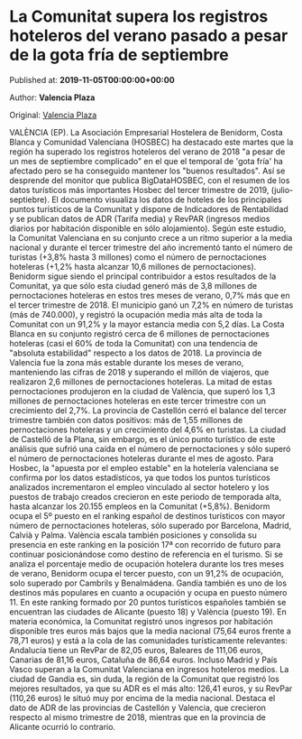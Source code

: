 
# La Comunitat supera los registros hoteleros del verano pasado a pesar de la gota fría de septiembre

Published at: **2019-11-05T00:00:00+00:00**

Author: **Valencia Plaza**

Original: [Valencia Plaza](https://valenciaplaza.com/la-comunitat-supera-los-registros-hoteleros-del-verano-pasado-a-pesar-de-la-gota-fria-de-septiembre)

VALÈNCIA (EP). La Asociación Empresarial Hostelera de Benidorm, Costa Blanca y Comunidad Valenciana (HOSBEC) ha destacado este martes que la región ha superado los registros hoteleros del verano de 2018 "a pesar de un mes de septiembre complicado" en el que el temporal de 'gota fría' ha afectado pero se ha conseguido mantener los "buenos resultados".
Así se desprende del monitor que publica BigDataHOSBEC, con el resumen de los datos turísticos más importantes Hosbec del tercer trimestre de 2019, (julio-septiebre). El documento visualiza los datos de hoteles de los principales puntos turísticos de la Comunitat y dispone de Indicadores de Rentabilidad y se publican datos de ADR (Tarifa media) y RevPAR (ingresos medios diarios por habitación disponible en sólo alojamiento).
Según este estudio, la Comunitat Valenciana en su conjunto crece a un ritmo superior a la media nacional y durante el tercer trimestre del año incrementó tanto el número de turistas (+3,8% hasta 3 millones) como el número de pernoctaciones hoteleras (+1,2% hasta alcanzar 10,6 millones de pernoctaciones).
Benidorm sigue siendo el principal contribuidor a estos resultados de la Comunitat, ya que sólo esta ciudad generó más de 3,8 millones de pernoctaciones hoteleras en estos tres meses de verano, 0,7% más que en el tercer trimestre de 2018. El municipio ganó un 7,2% en número de turistas (más de 740.000), y registró la ocupación media más alta de toda la Comunitat con un 91,2% y la mayor estancia media con 5,2 días.
La Costa Blanca en su conjunto registró cerca de 6 millones de pernoctaciones hoteleras (casi el 60% de toda la Comunitat) con una tendencia de "absoluta estabilidad" respecto a los datos de 2018.
La provincia de Valencia fue la zona más estable durante los meses de verano, manteniendo las cifras de 2018 y superando el millón de viajeros, que realizaron 2,6 millones de pernoctaciones hoteleras. La mitad de estas pernoctaciones produjeron en la ciudad de València, que superó los 1,3 millones de pernoctaciones hoteleras en este tercer trimestre con un crecimiento del 2,7%.
La provincia de Castellón cerró el balance del tercer trimestre también con datos positivos: más de 1,55 millones de pernoctaciones hoteleras y un crecimiento del 4,6% en turistas. La ciudad de Castelló de la Plana, sin embargo, es el único punto turístico de este análisis que sufrió una caída en el número de pernoctaciones y sólo superó el número de pernoctaciones hoteleras durante el mes de agosto.
Para Hosbec, la "apuesta por el empleo estable" en la hotelería valenciana se confirma por los datos estadísticos, ya que todos los puntos turísticos analizados incrementaron el empleo vinculado al sector hotelero y los puestos de trabajo creados crecieron en este periodo de temporada alta, hasta alcanzar los 20.155 empleos en la Comunitat (+5,8%).
Benidorm ocupa el 5º puesto en el ranking español de destinos turísticos con mayor número de pernoctaciones hoteleras, sólo superado por Barcelona, Madrid, Calvià y Palma.
València escala también posiciones y consolida su presencia en este ranking en la posición 17ª con recorrido de futuro para continuar posicionándose como destino de referencia en el turismo.
Si se analiza el porcentaje medio de ocupación hotelera durante los tres meses de verano, Benidorm ocupa el tercer puesto, con un 91,2% de ocupación, solo superado por Cambrils y Benalmádena. Gandía también es uno de los destinos más populares en cuanto a ocupación y ocupa en puesto número 11. En este ranking formado por 20 puntos turísticos españoles también se encuentran las ciudades de Alicante (puesto 18) y València (puesto 19).
En materia económica, la Comunitat registró unos ingresos por habitación disponible tres euros más bajos que la media nacional (75,64 euros frente a 78,71 euros) y está a la cola de las comunidades turísticamente relevantes: Andalucía tiene un RevPar de 82,05 euros, Baleares de 111,06 euros, Canarias de 81,16 euros, Cataluña de 86,64 euros. Incluso Madrid y País Vasco superan a la Comunitat Valenciana en ingresos hoteleros medios.
La ciudad de Gandia es, sin duda, la región de la Comunitat que registró los mejores resultados, ya que su ADR es el más alto: 126,41 euros, y su RevPar (110,26 euros) le situó muy por encima de la media nacional. Destaca el dato de ADR de las provincias de Castellón y Valencia, que crecieron respecto al mismo trimestre de 2018, mientras que en la provincia de Alicante ocurrió lo contrario.
